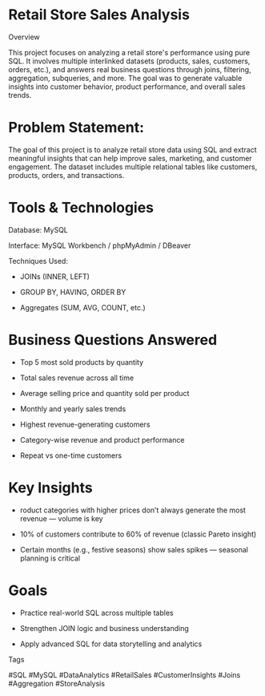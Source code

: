 # Retail Store Sales Analysis

Overview

This project focuses on analyzing a retail store's performance using pure SQL. It involves multiple interlinked datasets (products, sales, customers, orders, etc.), and answers real business questions through joins, filtering, aggregation, subqueries, and more. 
The goal was to generate valuable insights into customer behavior, product performance, and overall sales trends.

# Problem Statement:

The goal of this project is to analyze retail store data using SQL and extract meaningful insights that can help improve sales, marketing, and customer engagement. The dataset includes multiple relational tables like customers, products, orders, and transactions.

# Tools & Technologies

Database: MySQL

Interface: MySQL Workbench / phpMyAdmin / DBeaver

Techniques Used:

 * JOINs (INNER, LEFT)

 * GROUP BY, HAVING, ORDER BY
   
 * Aggregates (SUM, AVG, COUNT, etc.)

#  Business Questions Answered

 * Top 5 most sold products by quantity

 * Total sales revenue across all time

 * Average selling price and quantity sold per product

 * Monthly and yearly sales trends

 * Highest revenue-generating customers

 * Category-wise revenue and product performance

 * Repeat vs one-time customers

# Key Insights

 * roduct categories with higher prices don’t always generate the most revenue — volume is key

 * 10% of customers contribute to 60% of revenue (classic Pareto insight)

 * Certain months (e.g., festive seasons) show sales spikes — seasonal planning is critical

# Goals

 * Practice real-world SQL across multiple tables

 * Strengthen JOIN logic and business understanding

 * Apply advanced SQL for data storytelling and analytics

Tags

#SQL #MySQL #DataAnalytics #RetailSales #CustomerInsights #Joins #Aggregation #StoreAnalysis


